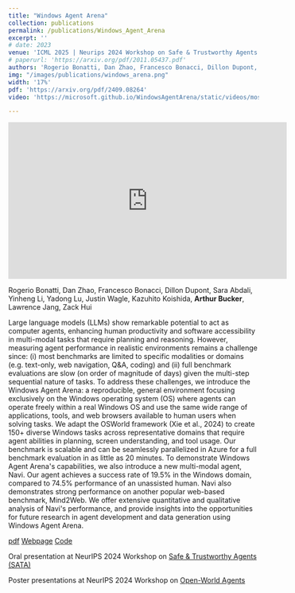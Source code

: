 ```yaml
---
title: "Windows Agent Arena"
collection: publications
permalink: /publications/Windows_Agent_Arena
excerpt: ''
# date: 2023
venue: 'ICML 2025 | Neurips 2024 Workshop on Safe & Trustworthy Agents (SATA) | Neurips 2024 Workshop on Open-World Agents | AAAI 2025 WebAgent workshop '
# paperurl: 'https://arxiv.org/pdf/2011.05437.pdf'
authors: 'Rogerio Bonatti, Dan Zhao, Francesco Bonacci, Dillon Dupont, Sara Abdali, Yinheng Li, Yadong Lu, Justin Wagle, Kazuhito Koishida, <b>Arthur Bucker</b>, Lawrence Jang, Zack Hui'
img: "/images/publications/windows_arena.png"
width: '17%'
pdf: 'https://arxiv.org/pdf/2409.08264'
video: 'https://microsoft.github.io/WindowsAgentArena/static/videos/mosaic.mp4' 

---
```

<iframe width="560" height="315" src="https://microsoft.github.io/WindowsAgentArena/static/videos/mosaic.mp4" title="Windows Arena" frameborder="0" allow="accelerometer; autoplay; clipboard-write; encrypted-media; gyroscope; picture-in-picture" allowfullscreen></iframe>

Rogerio Bonatti, Dan Zhao, Francesco Bonacci, Dillon Dupont, Sara Abdali, Yinheng Li, Yadong Lu, Justin Wagle, Kazuhito Koishida, <b>Arthur Bucker</b>, Lawrence Jang, Zack Hui

Large language models (LLMs) show remarkable potential to act as computer agents, enhancing human productivity and software accessibility in multi-modal tasks that require planning and reasoning. However, measuring agent performance in realistic environments remains a challenge since: (i) most benchmarks are limited to specific modalities or domains (e.g. text-only, web navigation, Q&A, coding) and (ii) full benchmark evaluations are slow (on order of magnitude of days) given the multi-step sequential nature of tasks. To address these challenges, we introduce the Windows Agent Arena: a reproducible, general environment focusing exclusively on the Windows operating system (OS) where agents can operate freely within a real Windows OS and use the same wide range of applications, tools, and web browsers available to human users when solving tasks. We adapt the OSWorld framework (Xie et al., 2024) to create 150+ diverse Windows tasks across representative domains that require agent abilities in planning, screen understanding, and tool usage. Our benchmark is scalable and can be seamlessly parallelized in Azure for a full benchmark evaluation in as little as 20 minutes. To demonstrate Windows Agent Arena's capabilities, we also introduce a new multi-modal agent, Navi. Our agent achieves a success rate of 19.5% in the Windows domain, compared to 74.5% performance of an unassisted human. Navi also demonstrates strong performance on another popular web-based benchmark, Mind2Web. We offer extensive quantitative and qualitative analysis of Navi's performance, and provide insights into the opportunities for future research in agent development and data generation using Windows Agent Arena.

[pdf](https://arxiv.org/pdf/2409.08264)
[Webpage](https://microsoft.github.io/WindowsAgentArena)
[Code](https://github.com/microsoft/WindowsAgentArena)

Oral presentation at NeurIPS 2024 Workshop on [Safe & Trustworthy Agents (SATA)](https://www.mlsafety.org/events/neurips/2024)

Poster presentations at NeurIPS 2024 Workshop on [Open-World Agents](https://sites.google.com/view/open-world-agents/home)
